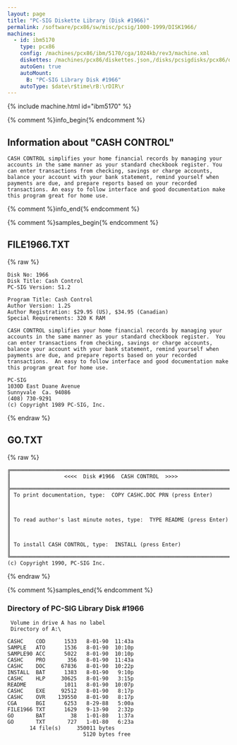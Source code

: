 ```yaml
---
layout: page
title: "PC-SIG Diskette Library (Disk #1966)"
permalink: /software/pcx86/sw/misc/pcsig/1000-1999/DISK1966/
machines:
  - id: ibm5170
    type: pcx86
    config: /machines/pcx86/ibm/5170/cga/1024kb/rev3/machine.xml
    diskettes: /machines/pcx86/diskettes.json,/disks/pcsigdisks/pcx86/diskettes.json
    autoGen: true
    autoMount:
      B: "PC-SIG Library Disk #1966"
    autoType: $date\r$time\rB:\rDIR\r
---
```


{% include machine.html id="ibm5170" %}

{% comment %}info_begin{% endcomment %}

## Information about "CASH CONTROL"

    CASH CONTROL simplifies your home financial records by managing your
    accounts in the same manner as your standard checkbook register. You
    can enter transactions from checking, savings or charge accounts,
    balance your account with your bank statement, remind yourself when
    payments are due, and prepare reports based on your recorded
    transactions. An easy to follow interface and good documentation make
    this program great for home use.
{% comment %}info_end{% endcomment %}

{% comment %}samples_begin{% endcomment %}

## FILE1966.TXT

{% raw %}
```
Disk No: 1966                                                           
Disk Title: Cash Control                                                
PC-SIG Version: S1.2                                                    
                                                                        
Program Title: Cash Control                                             
Author Version: 1.2S                                                    
Author Registration: $29.95 (US), $34.95 (Canadian)                     
Special Requirements: 320 K RAM                                         
                                                                        
CASH CONTROL simplifies your home financial records by managing your    
accounts in the same manner as your standard checkbook register.  You   
can enter transactions from checking, savings or charge accounts,       
balance your account with your bank statement, remind yourself when     
payments are due, and prepare reports based on your recorded            
transactions.  An easy to follow interface and good documentation make  
this program great for home use.                                        
                                                                        
PC-SIG                                                                  
1030D East Duane Avenue                                                 
Sunnyvale  Ca. 94086                                                    
(408) 730-9291                                                          
(c) Copyright 1989 PC-SIG, Inc.                                         
```
{% endraw %}

## GO.TXT

{% raw %}
```
╔═════════════════════════════════════════════════════════════════════════╗
║                 <<<<  Disk #1966  CASH CONTROL  >>>>                    ║
╠═════════════════════════════════════════════════════════════════════════╣
║ To print documentation, type:  COPY CASHC.DOC PRN (press Enter)         ║
║                                                                         ║
║ To read author's last minute notes, type:  TYPE README (press Enter)    ║
║                                                                         ║
║ To install CASH CONTROL, type:  INSTALL (press Enter)                   ║
╚═════════════════════════════════════════════════════════════════════════╝
(c) Copyright 1990, PC-SIG Inc.
```
{% endraw %}

{% comment %}samples_end{% endcomment %}

### Directory of PC-SIG Library Disk #1966

     Volume in drive A has no label
     Directory of A:\

    CASHC    COD      1533   8-01-90  11:43a
    SAMPLE   ATO      1536   8-01-90  10:10p
    SAMPLE90 ACC      5022   8-01-90  10:10p
    CASHC    PRO       356   8-01-90  11:43a
    CASHC    DOC     67836   8-01-90  10:22p
    INSTALL  BAT      1383   8-01-90   9:10p
    CASHC    HLP     30625   8-01-90   3:15p
    README            1011   8-01-90  10:07p
    CASHC    EXE     92512   8-01-90   8:17p
    CASHC    OVR    139550   8-01-90   8:17p
    CGA      BGI      6253   8-29-88   5:00a
    FILE1966 TXT      1629   9-13-90   2:32p
    GO       BAT        38   1-01-80   1:37a
    GO       TXT       727   1-01-80   6:23a
           14 file(s)     350011 bytes
                            5120 bytes free

